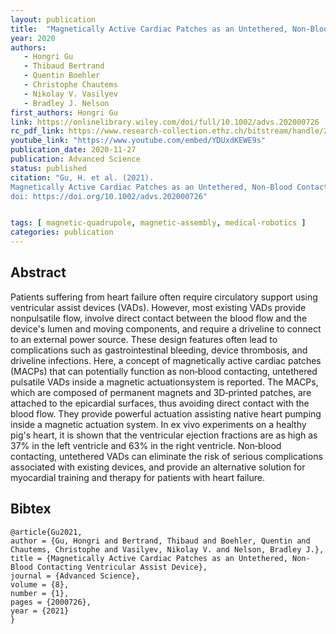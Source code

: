 ```yaml
---
layout: publication
title:  "Magnetically Active Cardiac Patches as an Untethered, Non‐Blood Contacting Ventricular Assist Device"
year: 2020
authors: 
   - Hongri Gu
   - Thibaud Bertrand
   - Quentin Boehler
   - Christophe Chautems
   - Nikolay V. Vasilyev
   - Bradley J. Nelson
first_authors: Hongri Gu
link: https://onlinelibrary.wiley.com/doi/full/10.1002/advs.202000726
rc_pdf_link: https://www.research-collection.ethz.ch/bitstream/handle/20.500.11850/453540/advs.202000726(2).pdf
youtube_link: "https://www.youtube.com/embed/YDUxdKEWE9s"
publication_date: 2020-11-27
publication: Advanced Science
status: published
citation: "Gu, H. et al. (2021). 
Magnetically Active Cardiac Patches as an Untethered, Non‐Blood Contacting Ventricular Assist Device. Advanced Science 8(1).
doi: https://doi.org/10.1002/advs.202000726"


tags: [ magnetic-quadrupole, magnetic-assembly, medical-robotics ]
categories: publication
---
```


## Abstract ##
Patients suffering from heart failure often require circulatory support using ventricular assist devices (VADs). However, most existing VADs provide nonpulsatile flow, involve direct contact between the blood flow and the device's lumen and moving components, and require a driveline to connect to an external power source. These design features often lead to complications such as gastrointestinal bleeding, device thrombosis, and driveline infections. Here, a concept of magnetically active cardiac patches (MACPs) that can potentially function as non‐blood contacting, untethered pulsatile VADs inside a magnetic actuationsystem is reported. The MACPs, which are composed of permanent magnets and 3D‐printed patches, are attached to the epicardial surfaces, thus avoiding direct contact with the blood flow. They provide powerful actuation assisting native heart pumping inside a magnetic actuation system. In ex vivo experiments on a healthy pig's heart, it is shown that the ventricular ejection fractions are as high as 37% in the left ventricle and 63% in the right ventricle. Non‐blood contacting, untethered VADs can eliminate the risk of serious complications associated with existing devices, and provide an alternative solution for myocardial training and therapy for patients with heart failure.

## Bibtex ##
~~~
@article{Gu2021,
author = {Gu, Hongri and Bertrand, Thibaud and Boehler, Quentin and Chautems, Christophe and Vasilyev, Nikolay V. and Nelson, Bradley J.},
title = {Magnetically Active Cardiac Patches as an Untethered, Non-Blood Contacting Ventricular Assist Device},
journal = {Advanced Science},
volume = {8},
number = {1},
pages = {2000726},
year = {2021}
}
~~~
